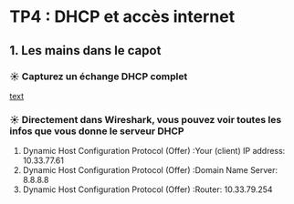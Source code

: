 # TP4 : DHCP et accès internet

## 1. Les mains dans le capot

### ☀️ Capturez un échange DHCP complet


[text](<../Desktop/ynov 수업/tp2reseau/dhcp.pcap>)

### ☀️ Directement dans Wireshark, vous pouvez voir toutes les infos que vous donne  le serveur DHCP

1. Dynamic Host Configuration Protocol (Offer)
    :Your (client) IP address: 10.33.77.61
2. Dynamic Host Configuration Protocol (Offer)
        :Domain Name Server: 8.8.8.8
3. Dynamic Host Configuration Protocol (Offer)
:Router: 10.33.79.254

